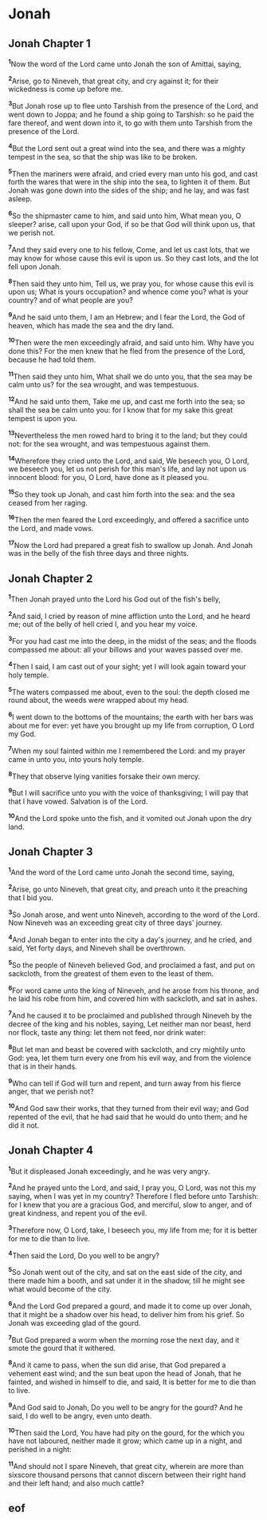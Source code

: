 
# Jonah

## Jonah Chapter 1

<sup>**1**</sup>Now the word of the Lord came unto Jonah the son of Amittai, saying,

<sup>**2**</sup>Arise, go to Nineveh, that great city, and cry against it; for their wickedness is come up before me.

<sup>**3**</sup>But Jonah rose up to flee unto Tarshish from the presence of the Lord, and went down to Joppa; and he found a ship going to Tarshish: so he paid the fare thereof, and went down into it, to go with them unto Tarshish from the presence of the Lord.

<sup>**4**</sup>But the Lord sent out a great wind into the sea, and there was a mighty tempest in the sea, so that the ship was like to be broken.

<sup>**5**</sup>Then the mariners were afraid, and cried every man unto his god, and cast forth the wares that were in the ship into the sea, to lighten it of them. But Jonah was gone down into the sides of the ship; and he lay, and was fast asleep.

<sup>**6**</sup>So the shipmaster came to him, and said unto him, What mean you, O sleeper? arise, call upon your God, if so be that God will think upon us, that we perish not.

<sup>**7**</sup>And they said every one to his fellow, Come, and let us cast lots, that we may know for whose cause this evil is upon us. So they cast lots, and the lot fell upon Jonah.

<sup>**8**</sup>Then said they unto him, Tell us, we pray you, for whose cause this evil is upon us; What is yours occupation? and whence come you? what is your country? and of what people are you?

<sup>**9**</sup>And he said unto them, I am an Hebrew; and I fear the Lord, the God of heaven, which has made the sea and the dry land.

<sup>**10**</sup>Then were the men exceedingly afraid, and said unto him. Why have you done this? For the men knew that he fled from the presence of the Lord, because he had told them.

<sup>**11**</sup>Then said they unto him, What shall we do unto you, that the sea may be calm unto us? for the sea wrought, and was tempestuous.

<sup>**12**</sup>And he said unto them, Take me up, and cast me forth into the sea; so shall the sea be calm unto you: for I know that for my sake this great tempest is upon you.

<sup>**13**</sup>Nevertheless the men rowed hard to bring it to the land; but they could not: for the sea wrought, and was tempestuous against them.

<sup>**14**</sup>Wherefore they cried unto the Lord, and said, We beseech you, O Lord, we beseech you, let us not perish for this man's life, and lay not upon us innocent blood: for you, O Lord, have done as it pleased you.

<sup>**15**</sup>So they took up Jonah, and cast him forth into the sea: and the sea ceased from her raging.

<sup>**16**</sup>Then the men feared the Lord exceedingly, and offered a sacrifice unto the Lord, and made vows.

<sup>**17**</sup>Now the Lord had prepared a great fish to swallow up Jonah. And Jonah was in the belly of the fish three days and three nights.


## Jonah Chapter 2

<sup>**1**</sup>Then Jonah prayed unto the Lord his God out of the fish's belly,

<sup>**2**</sup>And said, I cried by reason of mine affliction unto the Lord, and he heard me; out of the belly of hell cried I, and you hear my voice.

<sup>**3**</sup>For you had cast me into the deep, in the midst of the seas; and the floods compassed me about: all your billows and your waves passed over me.

<sup>**4**</sup>Then I said, I am cast out of your sight; yet I will look again toward your holy temple.

<sup>**5**</sup>The waters compassed me about, even to the soul: the depth closed me round about, the weeds were wrapped about my head.

<sup>**6**</sup>I went down to the bottoms of the mountains; the earth with her bars was about me for ever: yet have you brought up my life from corruption, O Lord my God.

<sup>**7**</sup>When my soul fainted within me I remembered the Lord: and my prayer came in unto you, into yours holy temple.

<sup>**8**</sup>They that observe lying vanities forsake their own mercy.

<sup>**9**</sup>But I will sacrifice unto you with the voice of thanksgiving; I will pay that that I have vowed. Salvation is of the Lord.

<sup>**10**</sup>And the Lord spoke unto the fish, and it vomited out Jonah upon the dry land.


## Jonah Chapter 3

<sup>**1**</sup>And the word of the Lord came unto Jonah the second time, saying,

<sup>**2**</sup>Arise, go unto Nineveh, that great city, and preach unto it the preaching that I bid you.

<sup>**3**</sup>So Jonah arose, and went unto Nineveh, according to the word of the Lord. Now Nineveh was an exceeding great city of three days' journey.

<sup>**4**</sup>And Jonah began to enter into the city a day's journey, and he cried, and said, Yet forty days, and Nineveh shall be overthrown.

<sup>**5**</sup>So the people of Nineveh believed God, and proclaimed a fast, and put on sackcloth, from the greatest of them even to the least of them.

<sup>**6**</sup>For word came unto the king of Nineveh, and he arose from his throne, and he laid his robe from him, and covered him with sackcloth, and sat in ashes.

<sup>**7**</sup>And he caused it to be proclaimed and published through Nineveh by the decree of the king and his nobles, saying, Let neither man nor beast, herd nor flock, taste any thing: let them not feed, nor drink water:

<sup>**8**</sup>But let man and beast be covered with sackcloth, and cry mightily unto God: yea, let them turn every one from his evil way, and from the violence that is in their hands.

<sup>**9**</sup>Who can tell if God will turn and repent, and turn away from his fierce anger, that we perish not?

<sup>**10**</sup>And God saw their works, that they turned from their evil way; and God repented of the evil, that he had said that he would do unto them; and he did it not.


## Jonah Chapter 4

<sup>**1**</sup>But it displeased Jonah exceedingly, and he was very angry.

<sup>**2**</sup>And he prayed unto the Lord, and said, I pray you, O Lord, was not this my saying, when I was yet in my country? Therefore I fled before unto Tarshish: for I knew that you are a gracious God, and merciful, slow to anger, and of great kindness, and repent you of the evil.

<sup>**3**</sup>Therefore now, O Lord, take, I beseech you, my life from me; for it is better for me to die than to live.

<sup>**4**</sup>Then said the Lord, Do you well to be angry?

<sup>**5**</sup>So Jonah went out of the city, and sat on the east side of the city, and there made him a booth, and sat under it in the shadow, till he might see what would become of the city.

<sup>**6**</sup>And the Lord God prepared a gourd, and made it to come up over Jonah, that it might be a shadow over his head, to deliver him from his grief. So Jonah was exceeding glad of the gourd.

<sup>**7**</sup>But God prepared a worm when the morning rose the next day, and it smote the gourd that it withered.

<sup>**8**</sup>And it came to pass, when the sun did arise, that God prepared a vehement east wind; and the sun beat upon the head of Jonah, that he fainted, and wished in himself to die, and said, It is better for me to die than to live.

<sup>**9**</sup>And God said to Jonah, Do you well to be angry for the gourd? And he said, I do well to be angry, even unto death.

<sup>**10**</sup>Then said the Lord, You have had pity on the gourd, for the which you have not laboured, neither made it grow; which came up in a night, and perished in a night:

<sup>**11**</sup>And should not I spare Nineveh, that great city, wherein are more than sixscore thousand persons that cannot discern between their right hand and their left hand; and also much cattle?


## eof
